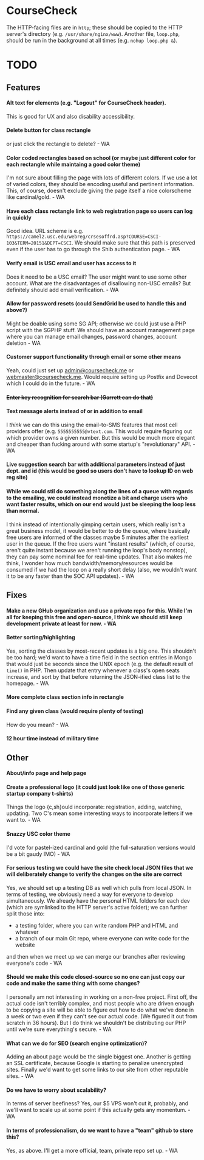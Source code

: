 # CourseCheck

The HTTP-facing files are in `http`; these should be copied to the HTTP server's directory (e.g. `/usr/share/nginx/www`). Another file, `loop.php`, should be run in the background at all times (e.g. `nohup loop.php &`).

# TODO

## Features

#### Alt text for elements (e.g. "Logout" for CourseCheck header).

This is good for UX and also disability accessibility.

#### Delete button for class rectangle

or just click the rectangle to delete? - WA

#### Color coded rectangles based on school (or maybe just different color for each rectangle while maintaing a good color theme)

I'm not sure about filling the page with lots of different colors. If we use a lot of varied colors, they should be encoding useful and pertinent information. This, of course, doesn't exclude giving the page itself a nice colorscheme like cardinal/gold. - WA

#### Have each class rectangle link to web registration page so users can log in quickly

Good idea. URL scheme is e.g. `https://camel2.usc.edu/webreg/crsesoffrd.asp?COURSE=CSCI-103&TERM=20151&DEPT=CSCI`. We should make sure that this path is preserved even if the user has to go through the Shib authentication page. - WA

#### Verify email is USC email and user has access to it  

Does it need to be a USC email? The user might want to use some other account. What are the disadvantages of disallowing non-USC emails? But definitely should add email verification. - WA

#### Allow for password resets (could SendGrid be used to handle this and above?)

Might be doable using some SG API; otherwise we could just use a PHP script with the SGPHP stuff. We should have an account management page where you can manage email changes, password changes, account deletion - WA

#### Customer support functionality through email or some other means

Yeah, could just set up admin@coursecheck.me or webmaster@coursecheck.me. Would require setting up Postfix and Dovecot which I could do in the future. - WA

#### ~~Enter key recognition for search bar (Garrett can do that)~~

#### Text message alerts instead of or in addition to email  

I *think* we can do this using the email-to-SMS features that most cell providers offer (e.g. `5555555555@vtext.com`. This would require figuring out which provider owns a given number. But this would be much more elegant and cheaper than fucking around with some startup's "revolutionary" API. - WA

#### Live suggestion search bar with additional parameters instead of just dept. and id (this would be good so users don't have to lookup ID on web reg site)

#### While we could stil do something along the lines of a queue with regards to the emailing, we could instead monetize a bit and charge users who want faster results, which on our end would just be sleeping the loop less than normal.

I think instead of intentionally gimping certain users, which really isn't a great business model, it would be better to do the queue, where basically free users are informed of the classes maybe 5 minutes after the earliest user in the queue. If the free users want "instant results" (which, of course, aren't quite instant because we aren't running the loop's body nonstop), they can pay some nominal fee for real-time updates. That also makes me think, I wonder how much bandwidth/memory/resources would be consumed if we had the loop on a really short delay (also, we wouldn't want it to be any faster than the SOC API updates). - WA
      
## Fixes

#### Make a new GHub organization and use a private repo for this. While I'm all for keeping this free and open-source, I think we should still keep development private at least for now. - WA

#### Better sorting/highlighting

Yes, sorting the classes by most-recent updates is a big one. This shouldn't be too hard; we'd want to have a time field in the section entries in Mongo that would just be seconds since the UNIX epoch (e.g. the default result of `time()` in PHP. Then update that entry whenever a class's open seats increase, and sort by that before returning the JSON-ified class list to the homepage. - WA

#### More complete class section info in rectangle 

#### Find any given class (would require plenty of testing)

How do you mean? - WA

#### 12 hour time instead of military time

## Other

#### About/info page and help page  

#### Create a professional logo (it could just look like one of those generic startup company t-shirts)

Things the logo {c,sh}ould incorporate: registration, adding, watching, updating. Two C's mean some interesting ways to incorporate letters if we want to. - WA

#### Snazzy USC color theme

I'd vote for pastel-ized cardinal and gold (the full-saturation versions would be a bit gaudy IMO) - WA

#### For serious testing we could have the site check local JSON files that we will deliberately change to verify the changes on the site are correct

Yes, we should set up a testing DB as well which pulls from local JSON. In terms of testing, we obviously need a way for everyone to develop simultaneously. We already have the personal HTML folders for each dev (which are symlinked to the HTTP server's active folder); we can further split those into:

* a testing folder, where you can write random PHP and HTML and whatever
* a branch of our main Git repo, where everyone can write code for the website

and then when we meet up we can merge our branches after reviewing everyone's code - WA

#### Should we make this code closed-source so no one can just copy our code and make the same thing with some changes?

I personally am not interesting in working on a non-free project. First off, the actual code isn't terribly complex, and most people who are driven enough to be copying a site will be able to figure out how to do what we've done in a week or two even if they can't see our actual code. (We figured it out from scratch in 36 hours). But I do think we shouldn't be distributing our PHP until we're sure everything's secure. - WA

####  What can we do for SEO (search engine optimization)?

Adding an about page would be the single biggest one. Another is getting an SSL certificate, because Google is starting to penalize unencrypted sites. Finally we'd want to get some links to our site from other reputable sites. - WA

#### Do we have to worry about scalability?

In terms of server beefiness? Yes, our $5 VPS won't cut it, probably, and we'll want to scale up at some point if this actually gets any momentum. - WA

#### In terms of professionalism, do we want to have a "team" github to store this?

Yes, as above. I'll get a more official, team, private repo set up. - WA
